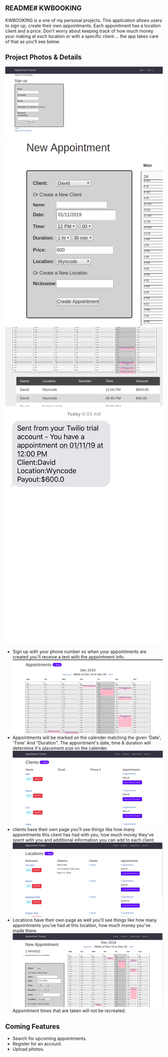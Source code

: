 ## README# KWBOOKING
KWBOOKING is a one of my personal projects. This application allows users to sign up, create their own appointments. Each appointment has a location client and a price. Don't worry about keeping track of how much money your making at each location or with a specific client.... the app takes care of that as you'll see below.


## Project Photos & Details

![KWBOOKING](https://github.com/kalil1/kwbooking/blob/master/app/assets/images/sign-up-wp.png)
![KWBOOKING](https://github.com/kalil1/kwbooking/blob/master/app/assets/images/test-appt.png)
![KWBOOKING](https://github.com/kalil1/kwbooking/blob/master/app/assets/images/listed.png)
![KWBOOKING](https://github.com/kalil1/kwbooking/blob/master/app/assets/images/Test-appt-text.png)
* Sign up with your phone number so when your appointments are created you'll receive a text with the appointment info.
![KWBOOKING](https://github.com/kalil1/kwbooking/blob/master/app/assets/images/appcalendar.png)
* Appointments will be marked on the calender matching the given 'Date', 'Time' And "Duration". The appointment's date, time & duration will determine it's placement size on the calender.
![KWBOOKING](https://github.com/kalil1/kwbooking/blob/master/app/assets/images/clients.png)
* clients have their own page you'll see things like how many appointments this client has had with you, how much money they've spent with you and additional information you can add to each client.
![KWBOOKING](https://github.com/kalil1/kwbooking/blob/master/app/assets/images/locations_ind.png)
* Locations have their own page as well you'll see things like how many appointments you've had at this location, how much money you've made there.
![KWBOOKING](https://github.com/kalil1/kwbooking/blob/master/app/assets/images/error.png)
Appointment times that are taken will not be recreated.

## Coming Features
* Search for upcoming appointments.
* Register for an account.
* Upload photos. 
